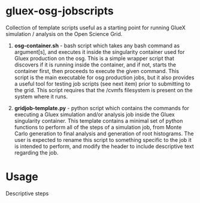 # gluex-osg-jobscripts
Collection of template scripts useful as a starting point for running GlueX simulation / analysis on the Open Science Grid.

1. **osg-container.sh** - bash script which takes any bash command as argument[s], and executes it inside the singularity container used for Gluex production on the osg. This is a simple wrapper script that discovers if it is running inside the container, and if not, starts the container first, then proceeds to execute the given command. This script is the main executable for osg production jobs, but it also provides a useful tool for testing job scripts (see next item) prior to submitting to the grid. This script requires that the /cvmfs filesystem is present on the system where it runs.

2. **gridjob-template.py** - python script which contains the commands for executing a Gluex simulation and/or analysis job inside the Gluex singularity container. This template contains a minimal set of python functions to perform all of the steps of a simulation job, from Monte Carlo generation to final analysis and generation of root histograms. The user is expected to rename this script to something specific to the job it is intended to perform, and modify the header to include descriptive text regarding the job.

# Usage
Descriptive steps
